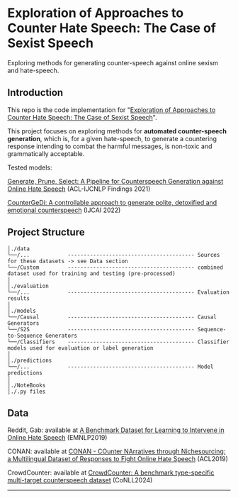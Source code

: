 # Exploration of Approaches to Counter Hate Speech: The Case of Sexist Speech

Exploring methods for generating counter-speech against online sexism and hate-speech. 

## Introduction

This repo is the code implementation for "[Exploration of Approaches to Counter Hate Speech: The Case of Sexist Speech](https://something)".

This project focuses on exploring methods for **automated counter-speech generation**, which is, for a given hate-speech, to generate a countering response intending to combat the harmful messages, is non-toxic and grammatically acceptable.

Tested models:

[Generate, Prune, Select: A Pipeline for Counterspeech Generation against Online Hate Speech](https://github.com/WanzhengZhu/GPS) (ACL-IJCNLP Findings 2021)

[CounterGeDi: A controllable approach to generate polite, detoxified and emotional counterspeech](https://github.com/hate-alert/CounterGEDI) (IJCAI 2022)

## Project Structure

```
│./data
└──/...            ---------------------------------------- Sources for these datasets -> see Data section
└──/Custom         ---------------------------------------- combined dataset used for training and testing (pre-processed)
│
│./evaluation
└──/...            ---------------------------------------- Evaluation results
│
│./models
└──/Causal         ---------------------------------------- Causal Generators
└──/S2S            ---------------------------------------- Sequence-to-Sequence Generators
└──/Classifiers    ---------------------------------------- Classifier models used for evaluation or label generation
│
│./predictions
└──/...            ---------------------------------------- Model predictions
│
│./NoteBooks
│./.py files
```
## Data

Reddit, Gab: available at [A Benchmark Dataset for Learning to Intervene in Online Hate Speech](https://github.com/jing-qian/A-Benchmark-Dataset-for-Learning-to-Intervene-in-Online-Hate-Speech/tree/master/data) (EMNLP2019) 

CONAN: available at [CONAN - COunter NArratives through Nichesourcing: a Multilingual Dataset of Responses to Fight Online Hate Speech](https://github.com/marcoguerini/CONAN) (ACL2019) 

CrowdCounter: available at [CrowdCounter: A benchmark type-specific multi-target counterspeech dataset](https://github.com/hate-alert/crowdcounter) (CoNLL2024) 


***

